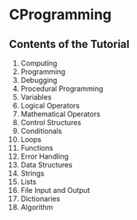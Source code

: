 # CProgramming

## Contents of the Tutorial

1. Computing 
2. Programming
3. Debugging 
4. Procedural Programming 
5. Variables 
6. Logical Operators 
7. Mathematical Operators 
8. Control Structures
9. Conditionals 
10. Loops
11. Functions 
12. Error Handling
13. Data Structures 
14. Strings
15. Lists
16. File Input and Output
17. Dictionaries 
18. Algorithm
